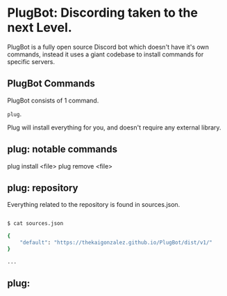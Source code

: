 # PlugBot: Discording taken to the next Level.
PlugBot is a fully open source Discord bot which doesn't have it's own commands, instead it uses a giant codebase to install commands for specific servers.

## PlugBot Commands
PlugBot consists of 1 command.

`plug`.

Plug will install everything for you, and doesn't require any external library.

## plug: notable commands

plug install \<file>
plug remove \<file>

## plug: repository

Everything related to the repository is found in sources.json.

```bash

$ cat sources.json

{
    "default": "https://thekaigonzalez.github.io/PlugBot/dist/v1/"
}

...

```

## plug: 
